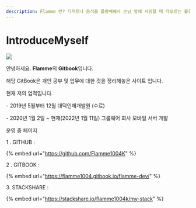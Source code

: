 ```yaml
---
description: Flamme 란? 디저트나 음식을 플랑베해서 손님 앞에 서빙할 때 타오르는 불꽃.
---
```


# IntroduceMyself

![](.gitbook/assets/kakaotalk\_photo\_2021-01-04-16-41-50.jpeg)

안녕하세요. **Flamme**의 **Gitbook**입니다.

해당 GitBook은 개인 공부 및 업무에 대한 것을 정리해놓은 사이트 입니다.

현재 저의 업적입니다.

\- 2019년 5월부터 12월 대덕인재개발원 (수료)

\- 2020년 1월 2일 \~ 현재(2022년 1월 11일) 그룹웨어 회사 모바일 서버 개발

운영 중 페이지

1 . GITHUB :

{% embed url="https://github.com/Flamme1004K" %}

2 . GITBOOK :

{% embed url="https://flamme1004.gitbook.io/flamme-dev/" %}

3\. STACKSHARE :

{% embed url="https://stackshare.io/flamme1004k/my-stack" %}
